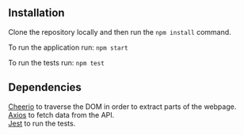 ## Installation

Clone the repository locally and then run the `npm install` command.

To run the application run: `npm start`

To run the tests run: `npm test`

## Dependencies

[Cheerio](https://www.npmjs.com/package/cheerio) to traverse the DOM in order to extract parts of the webpage.<br/>
[Axios](https://www.npmjs.com/package/axios) to fetch data from the API.<br/>
[Jest](https://www.npmjs.com/package/jest) to run the tests.

